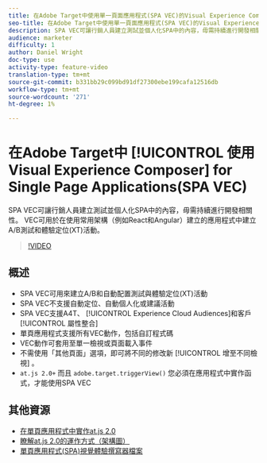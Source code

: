 ```yaml
---
title: 在Adobe Target中使用單一頁面應用程式(SPA VEC)的Visual Experience Composer
seo-title: 在Adobe Target中使用單一頁面應用程式(SPA VEC)的Visual Experience Composer
description: SPA VEC可讓行銷人員建立測試並個人化SPA中的內容，毋需持續進行開發相關性。 VEC可用於在使用常用架構（例如React和Angular）建立的應用程式中建立A/B測試和體驗定位(XT)活動。
audience: marketer
difficulty: 1
author: Daniel Wright
doc-type: use
activity-type: feature-video
translation-type: tm+mt
source-git-commit: b331bb29c099bd91df27300ebe199cafa12516db
workflow-type: tm+mt
source-wordcount: '271'
ht-degree: 1%

---
```



# 在Adobe Target中 [!UICONTROL 使用Visual Experience Composer] for Single Page Applications(SPA VEC)

SPA VEC可讓行銷人員建立測試並個人化SPA中的內容，毋需持續進行開發相關性。 VEC可用於在使用常用架構（例如React和Angular）建立的應用程式中建立A/B測試和體驗定位(XT)活動。

>[!VIDEO](https://video.tv.adobe.com/v/26249?quality=12)

## 概述

* SPA VEC可用來建立A/B和自動配置測試與體驗定位(XT)活動
* SPA VEC不支援自動定位、自動個人化或建議活動
* SPA VEC支援A4T、 [!UICONTROL Experience Cloud Audiences]和客戶 [!UICONTROL 屬性整合]
* 單頁應用程式支援所有VEC動作，包括自訂程式碼
* VEC動作可套用至單一檢視或頁面載入事件
* 不需使用「其他頁面」選項，即可將不同的修改新 [!UICONTROL 增至不同檢視] 。
* `at.js 2.0+` 而且 `adobe.target.triggerView()` 您必須在應用程式中實作函式，才能使用SPA VEC

## 其他資源

* [在單頁應用程式中實作at.js 2.0](../implementation/implement-atjs-20-in-a-single-page-application.md)
* [瞭解at.js 2.0的運作方式（架構圖）](../implementation/understanding-how-atjs-20-works.md)
* [單頁應用程式(SPA)視覺體驗撰寫器檔案](https://docs.adobe.com/help/en/target/using/experiences/spa-visual-experience-composer.html)